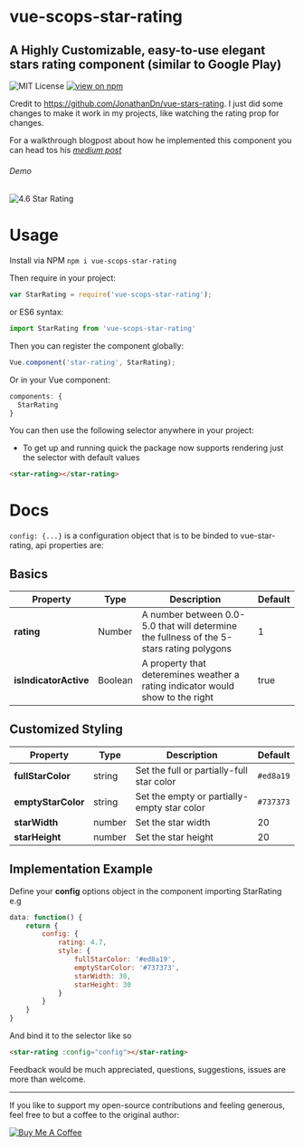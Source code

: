 # vue-scops-star-rating
## A Highly Customizable, easy-to-use elegant stars rating component (similar to Google Play)

![MIT License](https://badgen.net/badge/license/MIT/blue "MIT License")
[![view on npm](http://img.shields.io/npm/v/vue-scops-star-rating.svg?colorB=red)](https://www.npmjs.org/package/vue-scops-star-rating)

Credit to https://github.com/JonathanDn/vue-stars-rating. I just did some changes to make it work in my projects, like watching the rating prop for changes.

For a walkthrough blogpost about how he implemented this component you can head tos his *[medium post](https://medium.com/@yonatandoron/star-rating-make-svg-great-again-d4ce4731347e)*

###### Demo

![4.6 Star Rating](https://github.com/scops/vue-scops-stars-rating/blob/master/demo_indicator.png "4.6 Rating Stars")

# Usage
Install via NPM ```npm i vue-scops-star-rating```

Then require in your project:
```js
var StarRating = require('vue-scops-star-rating');
```
or ES6 syntax:
```js
import StarRating from 'vue-scops-star-rating'
```
Then you can register the component globally:
```js
Vue.component('star-rating', StarRating);
```
Or in your Vue component:
```js
components: {
  StarRating
}
```
You can then use the following selector anywhere in your project:
* To get up and running quick the package now supports rendering just the selector with default values
```html
<star-rating></star-rating>
```

# Docs
```config: {...}``` is a configuration object that is to be binded to vue-star-rating, api properties are:

## Basics

| Property | Type  | Description | Default
| --- | ---  | --- | --- |
| **rating** | Number  | A number between 0.0-5.0 that will determine the fullness of the 5-stars rating polygons | 1 |
| **isIndicatorActive** | Boolean | A property that deteremines weather a rating indicator would show to the right | true |

## Customized Styling

| Property | Type  | Description | Default |
| --- | ---  | --- | --- |
| **fullStarColor** | string | Set the full or partially-full star color | ```#ed8a19``` |
| **emptyStarColor** | string | Set the empty or partially-empty star color | ```#737373``` |
| **starWidth** | number | Set the star width | 20 |
| **starHeight** | number | Set the star height | 20 |

## Implementation Example
Define your **config** options object in the component importing StarRating e.g
```js
data: function() {
    return {
        config: {
            rating: 4.7,
            style: {
                fullStarColor: '#ed8a19',
                emptyStarColor: '#737373',
                starWidth: 30,
                starHeight: 30
            }
        }
    }
}
```
And bind it to the selector like so
```html
<star-rating :config="config"></star-rating>

```

Feedback would be much appreciated, questions, suggestions, issues are more than welcome.

---

If you like to support my open-source contributions and feeling generous, feel free to but a coffee to the original author:

<a href="https://www.buymeacoffee.com/agUdP2R" target="_blank"><img src="https://www.buymeacoffee.com/assets/img/custom_images/orange_img.png" alt="Buy Me A Coffee" style="height: auto !important;width: auto !important;" ></a>
